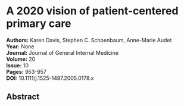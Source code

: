 # A 2020 vision of patient-centered primary care

**Authors:** Karen Davis, Stephen C. Schoenbaum, Anne-Marie Audet  
**Year:** None  
**Journal:** Journal of General Internal Medicine  
**Volume:** 20  
**Issue:** 10  
**Pages:** 953-957  
**DOI:** 10.1111/j.1525-1497.2005.0178.x  

## Abstract


